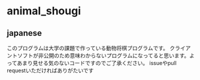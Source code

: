 # animal_shougi

## japanese
このプログラムは大学の課題で作っている動物将棋プログラムです。
クライアントソフトが非公開のため意味わからないプログラムになってると思います。よってあまり見せる気のないコードですのでご了承ください。
issueやpull requestいただければありがたいです
